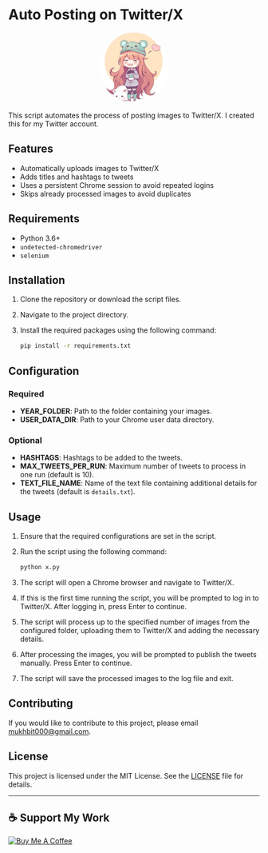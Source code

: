 # Auto Posting on Twitter/X

<p align="center">
  <img src="logo.png" alt="Twitter Logo" style="border-radius: 50%; width: 140px; height: 140px;">
</p>

This script automates the process of posting images to Twitter/X. I created this for my Twitter account.

## Features

- Automatically uploads images to Twitter/X
- Adds titles and hashtags to tweets
- Uses a persistent Chrome session to avoid repeated logins
- Skips already processed images to avoid duplicates

## Requirements

- Python 3.6+
- `undetected-chromedriver`
- `selenium`

## Installation

1. Clone the repository or download the script files.
2. Navigate to the project directory.
3. Install the required packages using the following command:

   ```sh
   pip install -r requirements.txt
   ```

## Configuration

### Required

- **YEAR_FOLDER**: Path to the folder containing your images.
- **USER_DATA_DIR**: Path to your Chrome user data directory.

### Optional

- **HASHTAGS**: Hashtags to be added to the tweets.
- **MAX_TWEETS_PER_RUN**: Maximum number of tweets to process in one run (default is 10).
- **TEXT_FILE_NAME**: Name of the text file containing additional details for the tweets (default is `details.txt`).

## Usage

1. Ensure that the required configurations are set in the script.
2. Run the script using the following command:

   ```sh
   python x.py
   ```

3. The script will open a Chrome browser and navigate to Twitter/X.
4. If this is the first time running the script, you will be prompted to log in to Twitter/X. After logging in, press Enter to continue.
5. The script will process up to the specified number of images from the configured folder, uploading them to Twitter/X and adding the necessary details.
6. After processing the images, you will be prompted to publish the tweets manually. Press Enter to continue.
7. The script will save the processed images to the log file and exit.

## Contributing

If you would like to contribute to this project, please email [mukhbit000@gmail.com](mailto:mukhbit000@gmail.com).

## License

This project is licensed under the MIT License. See the [LICENSE](./LICENSE) file for details.

---

## ☕ Support My Work  
<div align="left">
  <a href="https://buymeacoffee.com/mukhbit">
    <img src="https://miro.medium.com/v2/resize:fit:1090/0*lHgOW3tB_MfDAlBf.png" alt="Buy Me A Coffee" style="width: 200px;">
  </a>
</div>